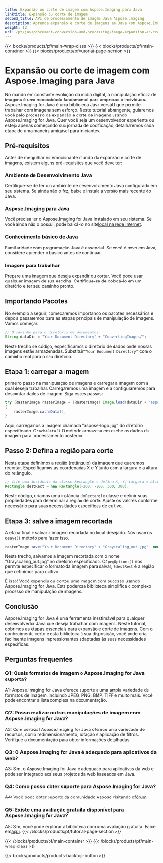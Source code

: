 ```yaml
---
title: Expansão ou corte de imagem com Aspose.Imaging para Java
linktitle: Expansão ou corte de imagem
second_title: API de processamento de imagem Java Aspose.Imaging
description: Aprenda expansão e corte de imagens em Java com Aspose.Imaging. Tutorial passo a passo para desenvolvedores. Aprimore suas habilidades de manipulação de imagens.
weight: 12
url: /pt/java/document-conversion-and-processing/image-expansion-or-cropping/
---
```


{{< blocks/products/pf/main-wrap-class >}}
{{< blocks/products/pf/main-container >}}
{{< blocks/products/pf/tutorial-page-section >}}

# Expansão ou corte de imagem com Aspose.Imaging para Java

No mundo em constante evolução da mídia digital, a manipulação eficaz de imagens é uma necessidade fundamental para empresas e indivíduos. Aspose.Imaging for Java é uma biblioteca Java versátil que permite trabalhar com imagens sem esforço. Neste tutorial abrangente, guiaremos você pelo processo de expansão e corte de imagens usando Aspose.Imaging for Java. Quer você seja um desenvolvedor experiente ou esteja apenas começando sua jornada de codificação, detalharemos cada etapa de uma maneira amigável para iniciantes.

## Pré-requisitos

Antes de mergulhar no emocionante mundo da expansão e corte de imagens, existem alguns pré-requisitos que você deve ter:

### Ambiente de Desenvolvimento Java

Certifique-se de ter um ambiente de desenvolvimento Java configurado em seu sistema. Se ainda não o fez, baixe e instale a versão mais recente do Java.

### Aspose.Imaging para Java

 Você precisa ter o Aspose.Imaging for Java instalado em seu sistema. Se você ainda não o possui, pode baixá-lo no site[local na rede Internet](https://releases.aspose.com/imaging/java/).

### Conhecimento básico de Java

Familiaridade com programação Java é essencial. Se você é novo em Java, considere aprender o básico antes de continuar.

### Imagem para trabalhar

Prepare uma imagem que deseja expandir ou cortar. Você pode usar qualquer imagem de sua escolha. Certifique-se de colocá-lo em um diretório e ter seu caminho pronto.

## Importando Pacotes

No exemplo a seguir, começaremos importando os pacotes necessários e depois passaremos para as etapas principais de manipulação de imagens. Vamos começar.

```java
// O caminho para o diretório de documentos.
String dataDir = "Your Document Directory" + "ConvertingImages/";
```

 Neste trecho de código, especificamos o diretório de dados onde nossas imagens estão armazenadas. Substituir`"Your Document Directory"` com o caminho real para o seu diretório.

## Etapa 1: carregar a imagem

primeiro passo na manipulação de imagens é carregar a imagem com a qual deseja trabalhar. Carregaremos uma imagem e a configuraremos para descontar dados de imagem. Siga esses passos:

```java
try (RasterImage rasterImage = (RasterImage) Image.load(dataDir + "aspose-logo.jpg"))
{
    rasterImage.cacheData();
}
```

 Aqui, carregamos a imagem chamada “aspose-logo.jpg” do diretório especificado. O`cacheData()` O método armazena em cache os dados da imagem para processamento posterior.

## Passo 2: Defina a região para corte

Nesta etapa definimos a região (retângulo) da imagem que queremos recortar. Especificamos as coordenadas X e Y junto com a largura e a altura do retângulo.

```java
// Crie uma instância da classe Rectangle e defina X, Y, Largura e Altura do retângulo
Rectangle destRect = new Rectangle(-200, -200, 300, 300);
```

 Neste código, criamos uma instância do`Rectangle` classe e definir suas propriedades para determinar a região de corte. Ajuste os valores conforme necessário para suas necessidades específicas de cultivo.

## Etapa 3: salve a imagem recortada

 A etapa final é salvar a imagem recortada no local desejado. Nós usamos o`save()` método para fazer isso. 

```java
rasterImage.save("Your Document Directory" + "Grayscaling_out.jpg", new JpegOptions(), destRect);
```

Neste trecho, salvamos a imagem recortada com o nome "Grayscaling_out.jpg" no diretório especificado. O`JpegOptions()` nos permite especificar o formato da imagem para salvar, e`destRect` é a região que definimos para cultivo.

É isso! Você expandiu ou cortou uma imagem com sucesso usando Aspose.Imaging for Java. Esta poderosa biblioteca simplifica o complexo processo de manipulação de imagens.

## Conclusão

Aspose.Imaging for Java é uma ferramenta inestimável para qualquer desenvolvedor Java que deseja trabalhar com imagens. Neste tutorial, cobrimos as etapas essenciais para expansão e corte de imagens. Com o conhecimento certo e esta biblioteca à sua disposição, você pode criar facilmente imagens impressionantes adaptadas às suas necessidades específicas.

## Perguntas frequentes

### Q1: Quais formatos de imagem o Aspose.Imaging for Java suporta?
   
A1: Aspose.Imaging for Java oferece suporte a uma ampla variedade de formatos de imagem, incluindo JPEG, PNG, BMP, TIFF e muito mais. Você pode encontrar a lista completa na documentação.

### Q2: Posso realizar outras manipulações de imagem com Aspose.Imaging for Java?

A2: Com certeza! Aspose.Imaging for Java oferece uma variedade de recursos, como redimensionamento, rotação e aplicação de filtros. Verifique a documentação para obter informações detalhadas.

### Q3: O Aspose.Imaging for Java é adequado para aplicativos da web?

A3: Sim, o Aspose.Imaging for Java é adequado para aplicativos da web e pode ser integrado aos seus projetos da web baseados em Java.

### Q4: Como posso obter suporte para Aspose.Imaging for Java?

 A4: Você pode obter suporte da comunidade Aspose visitando o[fórum](https://forum.aspose.com/).

### Q5: Existe uma avaliação gratuita disponível para Aspose.Imaging for Java?

 A5: Sim, você pode explorar a biblioteca com uma avaliação gratuita. Baixe em[aqui](https://releases.aspose.com/).
{{< /blocks/products/pf/tutorial-page-section >}}

{{< /blocks/products/pf/main-container >}}
{{< /blocks/products/pf/main-wrap-class >}}

{{< blocks/products/products-backtop-button >}}
